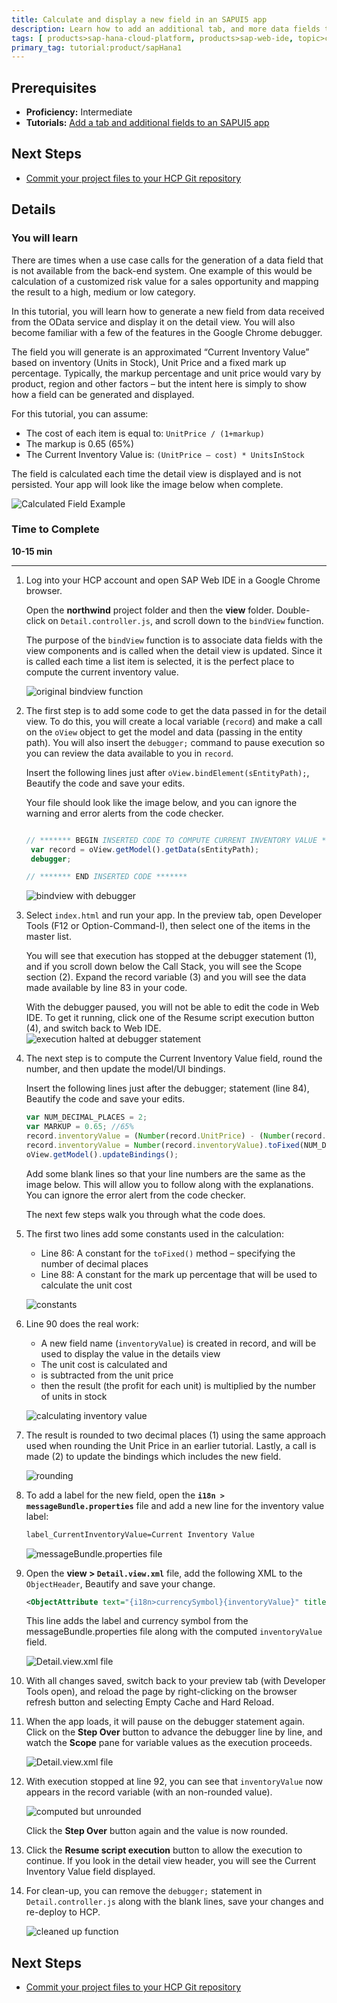 ```yaml
---
title: Calculate and display a new field in an SAPUI5 app
description: Learn how to add an additional tab, and more data fields to an SAPUI5 app.
tags: [ products>sap-hana-cloud-platform, products>sap-web-ide, topic>cloud, topic>html5, topic>mobile, topic>odata, tutorial>intermediate ]
primary_tag: tutorial:product/sapHana1
---
```


## Prerequisites
 - **Proficiency:** Intermediate
 - **Tutorials:** [Add a tab and additional fields to an SAPUI5 app](http://go.sap.com/developer/tutorials/hcp-webide-add-tab.html)

## Next Steps
 - [Commit your project files to your HCP Git repository](http://go.sap.com/developer/tutorials/hcp-webide-commit-git.html)

## Details

### You will learn
There are times when a use case calls for the generation of a data field that is not available from the back-end system. One example of this would be calculation of a customized risk value for a sales opportunity and mapping the result to a high, medium or low category.

In this tutorial, you will learn how to generate a new field from data received from the OData service and display it on the detail view. You will also become familiar with a few of the features in the Google Chrome debugger.

The field you will generate is an approximated “Current Inventory Value” based on inventory (Units in Stock), Unit Price and a fixed mark up percentage. Typically, the markup percentage and unit price would vary by product, region and other factors – but the intent here is simply to show how a field can be generated and displayed.

For this tutorial, you can assume:
 * The cost of each item is equal to: `UnitPrice / (1+markup)`
 * The markup is 0.65 (65%)
 * The Current Inventory Value is: `(UnitPrice – cost) * UnitsInStock`

The field is calculated each time the detail view is displayed and is not persisted. Your app will look like the image below when complete.

 ![Calculated Field Example](https://raw.githubusercontent.com/SAPDocuments/Tutorials/master/tutorials/hcp-webide-calculate-new-field/mob3-2_0.png)

### Time to Complete
**10-15 min**

---

1. Log into your HCP account and open SAP Web IDE in a Google Chrome browser.

    Open the **northwind** project folder and then the **view** folder. Double-click on `Detail.controller.js`, and scroll down to the `bindView` function.

    The purpose of the `bindView` function is to associate data fields with the view components and is called when the detail view is updated. Since it is called each time a list item is selected, it is the perfect place to compute the current inventory value.

    ![original bindview function](https://raw.githubusercontent.com/SAPDocuments/Tutorials/master/tutorials/hcp-webide-calculate-new-field/mob3-2_1.png)

2. The first step is to add some code to get the data passed in for the detail view. To do this, you will create a local variable (`record`) and make a call on the `oView` object to get the model and data (passing in the entity path). You will also insert the `debugger;` command to pause execution so you can review the data available to you in `record`.

    Insert the following lines just after `oView.bindElement(sEntityPath);`, Beautify the code and save your edits.

    Your file should look like the image below, and you can ignore the warning and error alerts from the code checker.

    ```javascript

    // ******* BEGIN INSERTED CODE TO COMPUTE CURRENT INVENTORY VALUE *******       
     var record = oView.getModel().getData(sEntityPath);
     debugger;

    // ******* END INSERTED CODE *******
    ```
    ![bindview with debugger](https://raw.githubusercontent.com/SAPDocuments/Tutorials/master/tutorials/hcp-webide-calculate-new-field/mob3-2_2.png)

3. Select `index.html` and run your app. In the preview tab, open Developer Tools (F12 or Option-Command-I), then select one of the items in the master list.

    You will see that execution has stopped at the debugger statement (1), and if you scroll down below the Call Stack, you will see the Scope section (2). Expand the record variable (3) and you will see the data made available by line 83 in your code.

    With the debugger paused, you will not be able to edit the code in Web IDE. To get it running, click one of the Resume script execution button (4), and switch back to Web IDE.
     ![execution halted at debugger statement](https://raw.githubusercontent.com/SAPDocuments/Tutorials/master/tutorials/hcp-webide-calculate-new-field/mob3-2_3.png)

4. The next step is to compute the Current Inventory Value field, round the number, and then update the model/UI bindings.

    Insert the following lines just after the debugger; statement (line 84), Beautify the code and save your edits.

    ```javascript
    var NUM_DECIMAL_PLACES = 2;
    var MARKUP = 0.65; //65%
    record.inventoryValue = (Number(record.UnitPrice) - (Number(record.UnitPrice) / (1+MARKUP))) * Number(record.UnitsInStock);
    record.inventoryValue = Number(record.inventoryValue).toFixed(NUM_DECIMAL_PLACES);
    oView.getModel().updateBindings();
    ```
    Add some blank lines so that your line numbers are the same as the image below. This will allow you to follow along with the explanations. You can ignore the error alert from the code checker.

    The next few steps walk you through what the code does.

5. The first two lines add some constants used in the calculation:

    * Line 86: A constant for the `toFixed()` method – specifying the number of decimal places
    * Line 88: A constant for the mark up percentage that will be used to calculate the unit cost

    ![constants](https://raw.githubusercontent.com/SAPDocuments/Tutorials/master/tutorials/hcp-webide-calculate-new-field/mob3-2_5.png)

6. Line 90 does the real work:

    - A new field name (`inventoryValue`) is created in record, and will be used to display the value in the details view
    - The unit cost is calculated and
    - is subtracted from the unit price
    - then the result (the profit for each unit) is multiplied by the number of units in stock

    ![calculating inventory value](https://raw.githubusercontent.com/SAPDocuments/Tutorials/master/tutorials/hcp-webide-calculate-new-field/mob3-2_6.png)

7. The result is rounded to two decimal places (1) using the same approach used when rounding the Unit Price in an earlier tutorial. Lastly, a call is made (2) to update the bindings which includes the new field.

     ![rounding](https://raw.githubusercontent.com/SAPDocuments/Tutorials/master/tutorials/hcp-webide-calculate-new-field/mob3-2_7.png)

8. To add a label for the new field, open the **`i18n > messageBundle.properties`** file and add a new line for the inventory value label:

    ```xml
    label_CurrentInventoryValue=Current Inventory Value
    ```
    ![messageBundle.properties file](https://raw.githubusercontent.com/SAPDocuments/Tutorials/master/tutorials/hcp-webide-calculate-new-field/mob3-2_8.png)

9. Open the **view > `Detail.view.xml`** file, add the following XML to the `ObjectHeader`, Beautify and save your change.

    ```xml
    <ObjectAttribute text="{i18n>currencySymbol}{inventoryValue}" title="{i18n>label_CurrentInventoryValue}"/>
    ```
    This line adds the label and currency symbol from the messageBundle.properties file along with the computed `inventoryValue` field.

    ![Detail.view.xml file](https://raw.githubusercontent.com/SAPDocuments/Tutorials/master/tutorials/hcp-webide-calculate-new-field/mob3-2_9.png)

10. With all changes saved, switch back to your preview tab (with Developer Tools open), and reload the page by right-clicking on the browser refresh button and selecting Empty Cache and Hard Reload.  


11. When the app loads, it will pause on the debugger statement again. Click on the **Step Over** button to advance the debugger line by line, and watch the **Scope** pane for variable values as the execution proceeds.

    ![Detail.view.xml file](https://raw.githubusercontent.com/SAPDocuments/Tutorials/master/tutorials/hcp-webide-calculate-new-field/mob3-2_11.png)

12. With execution stopped at line 92, you can see that `inventoryValue` now appears in the record variable (with an non-rounded value).

    ![computed but unrounded](https://raw.githubusercontent.com/SAPDocuments/Tutorials/master/tutorials/hcp-webide-calculate-new-field/mob3-2_12.png)

    Click the **Step Over** button again and the value is now rounded.

13. Click the **Resume script execution** button to allow the execution to continue. If you look in the detail view header, you will see the Current Inventory Value field displayed.

14. For clean-up, you can remove the `debugger;` statement in `Detail.controller.js` along with the blank lines, save your changes and re-deploy to HCP.  

    ![cleaned up function](https://raw.githubusercontent.com/SAPDocuments/Tutorials/master/tutorials/hcp-webide-calculate-new-field/mob3-2_14.png)

## Next Steps
 - [Commit your project files to your HCP Git repository](http://go.sap.com/developer/tutorials/hcp-webide-commit-git.html)
